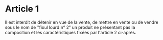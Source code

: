# Article 1

Il est interdit de détenir en vue de la vente, de mettre en vente ou de vendre sous le nom de "fioul lourd n° 2" un produit ne présentant pas la composition et les caractéristiques fixées par l'article 2 ci-après.
